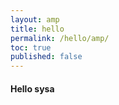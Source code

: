 ```yaml
---
layout: amp
title: hello
permalink: /hello/amp/
toc: true
published: false
---
```






#### Hello sysa
